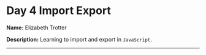 # Day 4 Import Export


**Name:** Elizabeth Trotter

**Description:** Learning to import and export in `JavaScript`.


---
